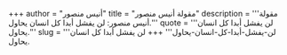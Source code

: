 +++
author = "أنيس منصور"
title = "مقولة أنيس منصور"
description = '''مقولة أنيس منصور: لن يفشل أبدا كل انسان يحاول.'''
quote = '''لن يفشل أبدا كل انسان يحاول.'''
slug = '''لن-يفشل-أبدا-كل-انسان-يحاول'''
+++
لن يفشل أبدا كل انسان يحاول.
